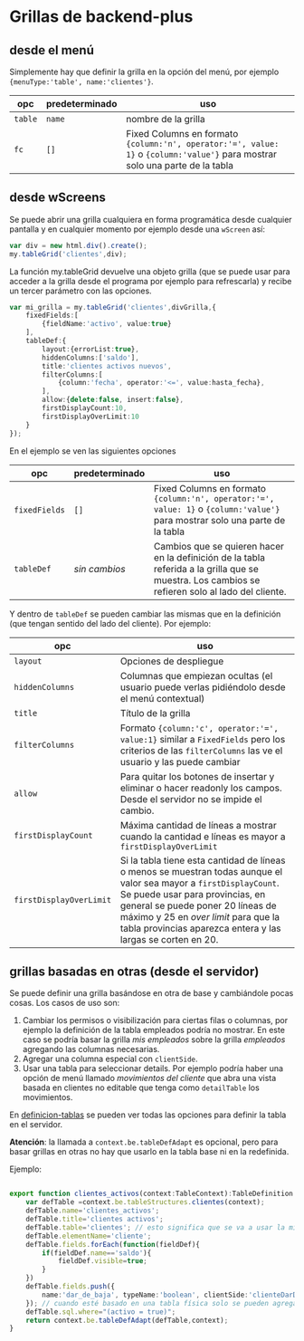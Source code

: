 # Grillas de backend-plus

## desde el menú

Simplemente hay que definir la grilla en la opción del menú, por ejemplo `{menuType:'table', name:'clientes'}`. 

opc      | predeterminado  | uso
---------|-----------------|-------------
`table`  | `name`          | nombre de la grilla
`fc`     | `[]`            | Fixed Columns en formato `{column:'n', operator:'=', value: 1}` o `{column:'value'}` para mostrar solo una parte de la tabla

## desde wScreens

Se puede abrir una grilla cualquiera en forma programática desde cualquier pantalla y en cualquier momento por ejemplo desde una `wScreen` así:

```ts
var div = new html.div().create();
my.tableGrid('clientes',div);
```

La función my.tableGrid devuelve una objeto grilla (que se puede usar para acceder a la grilla desde el programa por ejemplo para refrescarla) y recibe un tercer parámetro con las opciones. 

```ts
var mi_grilla = my.tableGrid('clientes',divGrilla,{
    fixedFields:[
        {fieldName:'activo', value:true}
    ], 
    tableDef:{
        layout:{errorList:true},
        hiddenColumns:['saldo'], 
        title:'clientes activos nuevos',
        filterColumns:[
            {column:'fecha', operator:'<=', value:hasta_fecha},
        ],
        allow:{delete:false, insert:false},
        firstDisplayCount:10, 
        firstDisplayOverLimit:10
    }
});
```

En el ejemplo se ven las siguientes opciones

opc           | predeterminado  | uso
--------------|-----------------|-------------
`fixedFields` | `[]`            | Fixed Columns en formato `{column:'n', operator:'=', value: 1}` o `{column:'value'}` para mostrar solo una parte de la tabla
`tableDef`    |*sin cambios*    | Cambios que se quieren hacer en la definición de la tabla referida a la grilla que se muestra. Los cambios se refieren solo al lado del cliente. 

Y dentro de `tableDef` se pueden cambiar las mismas que en la definición (que tengan sentido del lado del cliente). Por ejemplo:

opc           |  uso
--------------|--------------
`layout`        | Opciones de despliegue
`hiddenColumns` | Columnas que empiezan ocultas (el usuario puede verlas pidiéndolo desde el menú contextual)
`title`         | Título de la grilla
`filterColumns` | Formato `{column:'c', operator:'=', value:1}` similar a `FixedFields` pero los criterios de las `filterColumns` las ve el usuario y las puede cambiar
`allow`         | Para quitar los botones de insertar y eliminar o hacer readonly los campos. Desde el servidor no se impide el cambio.
`firstDisplayCount` | Máxima cantidad de líneas a mostrar cuando la cantidad e líneas es mayor a `firstDisplayOverLimit`
`firstDisplayOverLimit` | Si la tabla tiene esta cantidad de líneas o menos se muestran todas aunque el valor sea mayor a `firstDisplayCount`. Se puede usar para provincias, en general se puede poner 20 líneas de máximo y 25 en *over limit* para que la tabla provincias aparezca entera y las largas se corten en 20.

## grillas basadas en otras (desde el servidor)

Se puede definir una grilla basándose en otra de base y cambiándole pocas cosas. Los casos de uso son:
   1. Cambiar los permisos o visibilización para ciertas filas o columnas, 
   por ejemplo la definición de la tabla empleados podría no mostrar. 
   En este caso se podría basar la grilla *mis empleados* sobre la grilla *empleados* agregando las columnas necesarias. 
   2. Agregar una columna especial con `clientSide`.
   3. Usar una tabla para seleccionar details. Por ejemplo podría haber una opción de menú llamado *movimientos del cliente*
   que abra una vista basada en clientes no editable que tenga como `detailTable` los movimientos.

En [definicion-tablas](definicion-tablas.md) se pueden ver todas las opciones para definir la tabla en el servidor. 

**Atención**: la llamada a `context.be.tableDefAdapt` es opcional, pero para basar grillas en otras no hay que usarlo en la tabla base ni en la redefinida. 

Ejemplo:
```ts

export function clientes_activos(context:TableContext):TableDefinition {
    var defTable =context.be.tableStructures.clientes(context);
    defTable.name='clientes_activos';
    defTable.title='clientes activos';
    defTable.table='clientes'; // esto significa que se va a usar la misma tabla física de base
    defTable.elementName='cliente';
    defTable.fields.forEach(function(fieldDef){
        if(fieldDef.name=='saldo'){
            fieldDef.visible=true;
        }
    })
    defTable.fields.push({
        name:'dar_de_baja', typeName:'boolean', clientSide:'clienteDarDeBaja'
    }); // cuando esté basado en una tabla física solo se pueden agregar campos que no sean campos físicos
    defTable.sql.where="(activo = true)";
    return context.be.tableDefAdapt(defTable,context);
} 

```